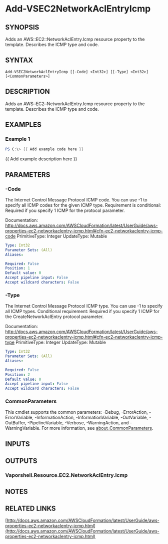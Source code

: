 # Add-VSEC2NetworkAclEntryIcmp

## SYNOPSIS
Adds an AWS::EC2::NetworkAclEntry.Icmp resource property to the template.
Describes the ICMP type and code.

## SYNTAX

```
Add-VSEC2NetworkAclEntryIcmp [[-Code] <Int32>] [[-Type] <Int32>] [<CommonParameters>]
```

## DESCRIPTION
Adds an AWS::EC2::NetworkAclEntry.Icmp resource property to the template.
Describes the ICMP type and code.

## EXAMPLES

### Example 1
```powershell
PS C:\> {{ Add example code here }}
```

{{ Add example description here }}

## PARAMETERS

### -Code
The Internet Control Message Protocol ICMP code.
You can use -1 to specify all ICMP codes for the given ICMP type.
Requirement is conditional: Required if you specify 1 ICMP for the protocol parameter.

Documentation: http://docs.aws.amazon.com/AWSCloudFormation/latest/UserGuide/aws-properties-ec2-networkaclentry-icmp.html#cfn-ec2-networkaclentry-icmp-code
PrimitiveType: Integer
UpdateType: Mutable

```yaml
Type: Int32
Parameter Sets: (All)
Aliases:

Required: False
Position: 1
Default value: 0
Accept pipeline input: False
Accept wildcard characters: False
```

### -Type
The Internet Control Message Protocol ICMP type.
You can use -1 to specify all ICMP types.
Conditional requirement: Required if you specify 1 ICMP for the CreateNetworkAclEntry protocol parameter.

Documentation: http://docs.aws.amazon.com/AWSCloudFormation/latest/UserGuide/aws-properties-ec2-networkaclentry-icmp.html#cfn-ec2-networkaclentry-icmp-type
PrimitiveType: Integer
UpdateType: Mutable

```yaml
Type: Int32
Parameter Sets: (All)
Aliases:

Required: False
Position: 2
Default value: 0
Accept pipeline input: False
Accept wildcard characters: False
```

### CommonParameters
This cmdlet supports the common parameters: -Debug, -ErrorAction, -ErrorVariable, -InformationAction, -InformationVariable, -OutVariable, -OutBuffer, -PipelineVariable, -Verbose, -WarningAction, and -WarningVariable. For more information, see [about_CommonParameters](http://go.microsoft.com/fwlink/?LinkID=113216).

## INPUTS

## OUTPUTS

### Vaporshell.Resource.EC2.NetworkAclEntry.Icmp
## NOTES

## RELATED LINKS

[http://docs.aws.amazon.com/AWSCloudFormation/latest/UserGuide/aws-properties-ec2-networkaclentry-icmp.html](http://docs.aws.amazon.com/AWSCloudFormation/latest/UserGuide/aws-properties-ec2-networkaclentry-icmp.html)

